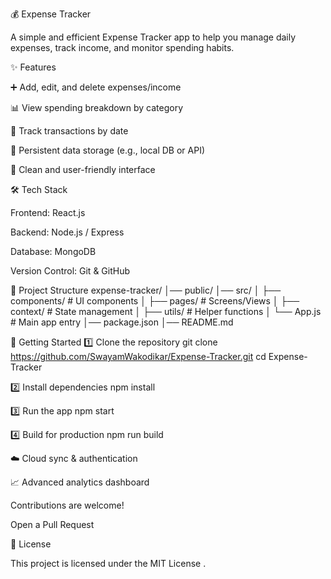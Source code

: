 💰 Expense Tracker

A simple and efficient Expense Tracker app to help you manage daily expenses, track income, and monitor spending habits.

✨ Features

➕ Add, edit, and delete expenses/income

📊 View spending breakdown by category

📅 Track transactions by date

💾 Persistent data storage (e.g., local DB or API)

🎨 Clean and user-friendly interface

🛠️ Tech Stack

Frontend: React.js

Backend: Node.js / Express

Database: MongoDB

Version Control: Git & GitHub

📂 Project Structure
expense-tracker/
│── public/
│── src/
│   ├── components/     # UI components
│   ├── pages/          # Screens/Views
│   ├── context/        # State management
│   ├── utils/          # Helper functions
│   └── App.js          # Main app entry
│── package.json
│── README.md

🚀 Getting Started
1️⃣ Clone the repository
git clone https://github.com/SwayamWakodikar/Expense-Tracker.git
cd Expense-Tracker

2️⃣ Install dependencies
npm install

3️⃣ Run the app
npm start

4️⃣ Build for production
npm run build

☁️ Cloud sync & authentication

📈 Advanced analytics dashboard

Contributions are welcome!

Open a Pull Request

📜 License

This project is licensed under the MIT License
.

